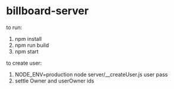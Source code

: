 # billboard-server


to run:
1. npm install
2. npm run build
3. npm start

to create user:
1. NODE_ENV=production node server/__createUser.js user pass
2. settle Owner and userOwner ids
